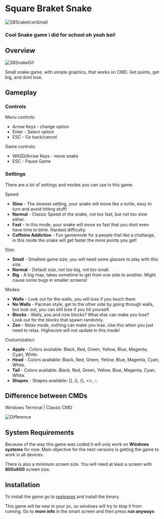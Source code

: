 # Square Braket Snake

![SBSnakeIconSmall](https://user-images.githubusercontent.com/70037544/119324729-11766000-bc78-11eb-8a95-aa5cb3164d02.png)

### **Cool Snake game i did for school oh yeah boi!**

## Overview

![SBSnakeGif](https://media.giphy.com/media/4foCQyTQOegr76dUhX/giphy.gif)

Small snake game, with simple graphics, that works on CMD. Get points, get big, and dont lose.

## Gameplay

### Controls

Menu controls:
- Arrow Keys - change option
- Enter - Select option
- ESC - Go back/cancel

Game controls:
- WASD/Arrow Keys - move snake
- ESC - Pause Game

### Settings

There are a lot of settings and modes you can use in this game.

Speed:
- **Slow** - The slowest setting, your snake will move like a turtle, easy to turn and avoid hitting stuff!
- **Normal** - Classic Speed of the snake, not too fast, but not too slow either.
- **Fast** - In this mode, your snake will move so fast that you dont even have time to blink. Hardest difficulty.
- **Caffeine Addiction** - Fun gamemode for a people that like a challange, in this mode the snake will get faster the more points you get!

Size:
- **Small** - Smallest game size, you will need some glasses to play with this size.
- **Normal** - Default size, not too big, not too small.
- **Big** - A big map, takes sometime to get from one side to another. Might cause some bugs in smaller screens!

Modes:
- **Walls** - Look out for the walls, you will lose if you touch them
- **No Walls** - Pacman style, get to the other side by going through walls, but look out, you can still lose if you hit yourself.
- **Blocks** - Walls, you and now blocks? What else can make you lose? Look out for the blocks that spawn randomly.
- **Zen** - Relax mode, nothing can make you lose. Use this when you just need to relax. Highscore will not update in this mode!

Costumization:
- **Apple** - Colors available: Black, Red, Green, Yellow, Blue, Magenta, Cyan, White.
- **Head** - Colors available: Black, Red, Green, Yellow, Blue, Magenta, Cyan, White.
- **Tail** - Colors available: Black, Red, Green, Yellow, Blue, Magenta, Cyan, White.
- **Shapes** - Shapes available: [], (), {}, <>, ::.

## Difference between CMDs

Windows Terminal | Classic CMD

![Difference](https://user-images.githubusercontent.com/70037544/119352461-a0e03b00-bc99-11eb-9685-04d38336a3e0.png)


## System Requirements

Because of the way this game was coded it will only work on **Windows systems** for now. Main objective for the next versions is getting the game to work in all devices.

There is also a minimum screen size. You will need at least a screen with **800x600** screen size.

## Installation

To install the game go to [realeases](https://github.com/Atalachy/SBSnake/releases/tag/v1.0) and install the binary.

This game will be new in your pc, so windows will try to stop it from running. Go to **more info** in the smart screen and then press **run anyways**
